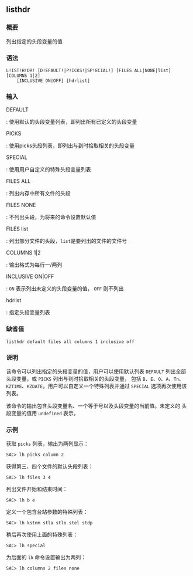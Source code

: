 ## listhdr 

### 概要

列出指定的头段变量的值

### 语法

``` {.bash}
L!IST!H!DR! [D!EFAULT!|P!ICKS!|SP!ECIAL!] [FILES ALL|NONE|list] [COLUMNS 1|2]
    [INCLUSIVE ON|OFF] [hdrlist]
```

### 输入

DEFAULT

:   使用默认的头段变量列表，即列出所有已定义的头段变量

PICKS

:   使用picks头段列表，即列出与到时拾取相关的头段变量

SPECIAL

:   使用用户自定义的特殊头段变量列表

FILES ALL

:   列出内存中所有文件的头段

FILES NONE

:   不列出头段，为将来的命令设置默认值

FILES list

:   列出部分文件的头段，`list`是要列出的文件的文件号

COLUMNS 1|2

:   输出格式为每行一/两列

INCLUSIVE ON|OFF

:   `ON` 表示列出未定义的头段变量的值， `OFF` 则不列出

hdrlist

:   指定头段变量列表

### 缺省值

``` {.bash}
listhdr default files all columns 1 inclusive off
```

### 说明

该命令可以列出指定的头段变量的值，用户可以使用默认列表 `DEFAULT`
列出全部头段变量，或 `PICKS` 列出与到时拾取相关的头段变量， 包括
`B`、`E`、`O`、`A`、`Tn`、
`KZTIME`、`KZDATE`。用户可以自定义一个特殊列表并通过 `SPECIAL`
选项再次使用该列表。

该命令的输出包含头段变量名、一个等于号以及头段变量的当前值。未定义的
头段变量的值用 `undefined` 表示。

### 示例

获取 `picks` 列表，输出为两列显示：

``` {.bash}
SAC> lh picks column 2
```

获得第三、四个文件的默认头段列表：

``` {.bash}
SAC> lh files 3 4
```

列出文件开始和结束时间：

``` {.bash}
SAC> lh b e
```

定义一个包含台站参数的特殊列表：

``` {.bash}
SAC> lh kstnm stla stlo stel stdp
```

稍后再次使用上面的特殊列表：

``` {.bash}
SAC> lh special
```

为后面的 `lh` 命令设置输出为两列：

``` {.bash}
SAC> lh columns 2 files none
```
